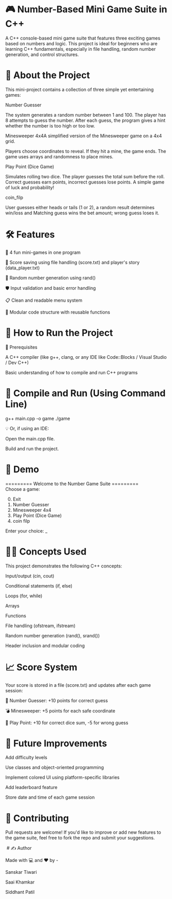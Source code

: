 # 🎮 Number-Based Mini Game Suite in C++

A C++ console-based mini game suite that features three exciting games based on numbers and logic. This project is ideal for beginners who are learning C++ fundamentals, especially in file handling, random number generation, and control structures.

# 🧠 About the Project

This mini-project contains a collection of three simple yet entertaining games:

Number Guesser  

The system generates a random number between 1 and 100. The player has 8 attempts to guess the number. After each guess, the program gives a hint whether the number is too high or too low.

Minesweeper 4x4A simplified version of the Minesweeper game on a 4x4 grid.  

Players choose coordinates to reveal. If they hit a mine, the game ends. The game uses arrays and randomness to place mines.

Play Point (Dice Game)  

Simulates rolling two dice. The player guesses the total sum before the roll. Correct guesses earn points, incorrect guesses lose points. A simple game of luck and probability!

coin_filp  

User guesses either heads or tails (1 or 2), a random result determines win/loss and Matching guess wins the bet amount; wrong guess loses it.



# 🛠️ Features

🎲 4 fun mini-games in one program

📂 Score saving using file handling (score.txt) and player's story (data_player.txt)

🫮 Random number generation using rand()

🛡️ Input validation and basic error handling

📋 Clean and readable menu system

🧰 Modular code structure with reusable functions


# 🚀 How to Run the Project

🔧 Prerequisites

A C++ compiler (like g++, clang, or any IDE like Code::Blocks / Visual Studio / Dev C++)

Basic understanding of how to compile and run C++ programs

# 🧾 Compile and Run (Using Command Line)

g++ main.cpp -o game
./game

💡 Or, if using an IDE:

Open the main.cpp file.

Build and run the project.

# 📸 Demo

========= Welcome to the Number Game Suite =========    
Choose a game:  
  
0. Exit  
1. Number Guesser  
2. Minesweeper 4x4  
3. Play Point (Dice Game)  
4. coin filp
     
Enter your choice: _

# 🧑‍💻 Concepts Used

This project demonstrates the following C++ concepts:

Input/output (cin, cout)

Conditional statements (if, else)

Loops (for, while)

Arrays

Functions

File handling (ofstream, ifstream)

Random number generation (rand(), srand())

Header inclusion and modular coding

# 📈 Score System

Your score is stored in a file (score.txt) and updates after each game session:

🎯 Number Guesser: +10 points for correct guess

💣 Minesweeper: +5 points for each safe coordinate

🎲 Play Point: +10 for correct dice sum, -5 for wrong guess

# 📌 Future Improvements

Add difficulty levels

Use classes and object-oriented programming

Implement colored UI using platform-specific libraries

Add leaderboard feature

Store date and time of each game session

# 🤝 Contributing

Pull requests are welcome! If you'd like to improve or add new features to the game suite, feel free to fork the repo and submit your suggestions.

 # ✍️ Author

Made with 💻 and ❤️ by -

Sanskar Tiwari

Saai Khamkar

Siddhant Patil
